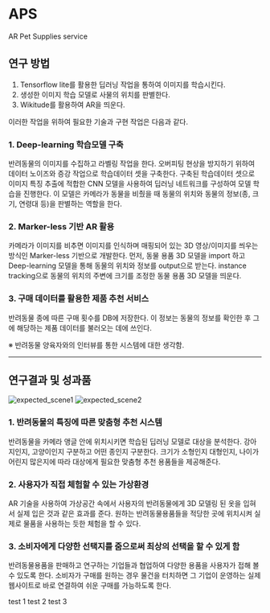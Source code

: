 # APS
AR Pet Supplies service  
## **연구 방법**
1. Tensorflow lite를 활용한 딥러닝 작업을 통하여 이미지를 학습시킨다. 
2. 생성한 이미지 학습 모델로 사물의 위치를 판별한다.
3.  Wikitude를 활용하여 AR을 띄운다.
 
이러한 작업을 위하여 필요한 기술과 구현 작업은 다음과 같다.

### 1. **Deep-learning 학습모델 구축**
반려동물의 이미지를 수집하고 라벨링 작업을 한다. 오버피팅 현상을 방지하기 위하여 데이터 노이즈와 증강 작업으로 학습데이터 셋을 구축한다. 구축된 학습데이터 셋으로 이미지 특징 추출에 적합한 CNN 모델을 사용하여 딥러닝 네트워크를 구성하여 모델 학습을 진행한다. 이 모델은 카메라가 동물을 비췄을 때 동물의 위치와 동물의 정보(종, 크기, 연령대 등)을 판별하는 역할을 한다.

### 2. **Marker-less 기반 AR 활용**
카메라가 이미지를 비추면 이미지를 인식하며 매핑되어 있는 3D 영상/이미지를 씌우는 방식인 Marker-less 기반으로 개발한다. 먼저, 동물 용품 3D 모델을 import 하고 Deep-learning 모델을 통해 동물의 위치와 정보를 output으로 받는다. instance tracking으로 동물의 위치의 주변에 크기를 조정한 동물 용품 3D 모델을 띄운다.

### 3. **구매 데이터를 활용한 제품 추천 서비스**
반려동물 종에 따른 구매 횟수를 DB에 저장한다. 이 정보는 동물의 정보를 확인한 후 그에 해당하는 제품 데이터를 불러오는 데에 쓰인다.

※ 반려동물 양육자와의 인터뷰를 통한 시스템에 대한 생각함.

---
## 연구결과 및 성과품
![expected_scene1](https://user-images.githubusercontent.com/48510236/97089043-03277d80-1670-11eb-8024-9e8f82e1ce50.png)
![expected_scene2](https://user-images.githubusercontent.com/48510236/97089132-c019da00-1670-11eb-8c1c-c8889a9b7cf3.png)
### 1. **반려동물의 특징에 따른 맞춤형 추천 시스템**  
반려동물을 카메라 앵글 안에 위치시키면 학습된 딥러닝 모델로 대상을 분석한다. 강아지인지, 고양이인지 구분하고 어떤 종인지 구분한다. 크기가 소형인지 대형인지, 나이가 어린지 많은지에 따라 대상에게 필요한 맞춤형 추천 용품들을 제공해준다.

### 2. **사용자가 직접 체험할 수 있는 가상환경**  
AR 기술을 사용하여 가상공간 속에서 사용자의 반려동물에게 3D 모델링 된 옷을 입혀서 실제 입은 것과 같은 효과를 준다. 원하는 반려동물용품들을 적당한 곳에 위치시켜 실제로 물품을 사용하는 듯한 체험을 할 수 있다.

### 3. **소비자에게 다양한 선택지를 줌으로써 최상의 선택을 할 수 있게 함**  
반려동물용품을 판매하고 연구하는 기업들과 협업하여 다양한 용품을 사용자가 접해 볼 수 있도록 한다. 소비자가 구매를 원하는 경우 물건을 터치하면 그 기업이 운영하는 실제 웹사이트로 바로 연결하여 쉬운 구매를 가능하도록 한다.

test 1
test 2
test 3